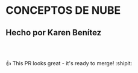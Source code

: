 # CONCEPTOS DE NUBE 
## Hecho por Karen Benítez <h6>
```


```
 :+1: This PR looks great - it's ready to merge! :shipit:
